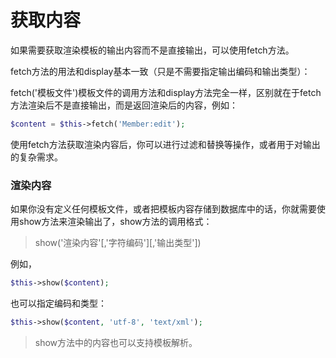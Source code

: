 # 获取内容

如果需要获取渲染模板的输出内容而不是直接输出，可以使用fetch方法。

fetch方法的用法和display基本一致（只是不需要指定输出编码和输出类型）：

fetch('模板文件')模板文件的调用方法和display方法完全一样，区别就在于fetch方法渲染后不是直接输出，而是返回渲染后的内容，例如：

```php
$content = $this->fetch('Member:edit');
```

使用fetch方法获取渲染内容后，你可以进行过滤和替换等操作，或者用于对输出的复杂需求。

### 渲染内容

如果你没有定义任何模板文件，或者把模板内容存储到数据库中的话，你就需要使用show方法来渲染输出了，show方法的调用格式：

>show('渲染内容'[,'字符编码'][,'输出类型'])

例如，

```php
$this->show($content);
```

也可以指定编码和类型： 

```php
$this->show($content, 'utf-8', 'text/xml');
```

>show方法中的内容也可以支持模板解析。
